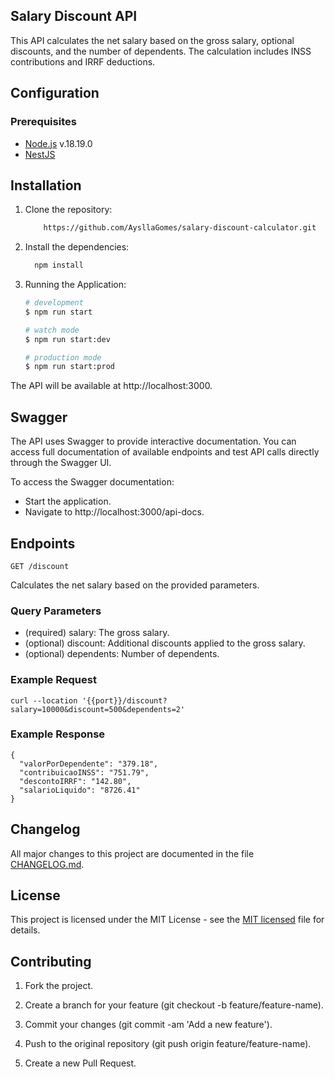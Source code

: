 ## Salary Discount API

This API calculates the net salary based on the gross salary, optional discounts, and the number of dependents. The calculation includes INSS contributions and IRRF deductions.

## Configuration

### Prerequisites

- [Node.js](https://nodejs.org/en/blog/release/v18.19.0) v.18.19.0
- [NestJS](https://nestjs.com/)

## Installation

1. Clone the repository:

    ```bash
        https://github.com/AysllaGomes/salary-discount-calculator.git
    ```
2. Install the dependencies:

    ```bash
      npm install
    ```
3. Running the Application:

    ```bash
    # development
    $ npm run start
    
    # watch mode
    $ npm run start:dev
    
    # production mode
    $ npm run start:prod
    ```

The API will be available at http://localhost:3000.

## Swagger

The API uses Swagger to provide interactive documentation. You can access full documentation of available endpoints and test API calls directly through the Swagger UI.

To access the Swagger documentation:

- Start the application.
- Navigate to http://localhost:3000/api-docs.

## Endpoints
`GET /discount`

Calculates the net salary based on the provided parameters.

### Query Parameters

- (required) salary: The gross salary.
- (optional) discount: Additional discounts applied to the gross salary.
- (optional) dependents: Number of dependents.

### Example Request

    curl --location '{{port}}/discount?salary=10000&discount=500&dependents=2'

### Example Response

    {
      "valorPorDependente": "379.18",
      "contribuicaoINSS": "751.79",
      "descontoIRRF": "142.80",
      "salarioLiquido": "8726.41"
    }

## Changelog

All major changes to this project are documented in the file [CHANGELOG.md](./CHANGELOG.md).

## License

This project is licensed under the MIT License - see the [MIT licensed](LICENSE) file for details.


## Contributing

1. Fork the project.

2. Create a branch for your feature (git checkout -b feature/feature-name).

3. Commit your changes (git commit -am 'Add a new feature').

4. Push to the original repository (git push origin feature/feature-name).

5. Create a new Pull Request.

